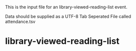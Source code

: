 This is the input file for an library-viewed-reading-list event.

Data should be supplied as a UTF-8 Tab Seperated File called attendance.tsv

# library-viewed-reading-list

